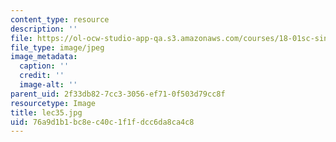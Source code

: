 ```yaml
---
content_type: resource
description: ''
file: https://ol-ocw-studio-app-qa.s3.amazonaws.com/courses/18-01sc-single-variable-calculus-fall-2010/76a9d1b1bc8ec40c1f1fdcc6da8ca4c8_lec35.jpg
file_type: image/jpeg
image_metadata:
  caption: ''
  credit: ''
  image-alt: ''
parent_uid: 2f33db82-7cc3-3056-ef71-0f503d79cc8f
resourcetype: Image
title: lec35.jpg
uid: 76a9d1b1-bc8e-c40c-1f1f-dcc6da8ca4c8
---
```

